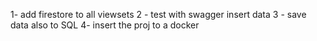 1- add firestore to all viewsets 
2 - test with swagger  insert data 
3 - save data also to SQL 
4- insert the proj to a docker 

